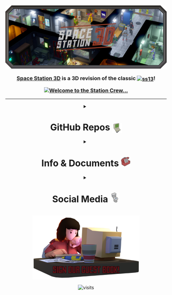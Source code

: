 <h3 align="center">
    <img src="https://raw.githubusercontent.com/RE-SS3D/SS3D-Art/main/Artwork/Banners/BorderedBanners/SS3DBanner7b.png" alt="SS3D">
    <p>
      <a href="https://ss3d.space/">Space Station 3D</a> is a 3D revision of the classic <a href="https://spacestation13.com/"><img src="https://img.shields.io/badge/Space%20Station-13-red?style=flat-square" alt="ss13" align="center"></a>!
    </p>
    <a href="https://ss3d.space/">
      <img src="https://readme-typing-svg.demolab.com?font=Orbitron&weight=600&size=25&duration=2500&pause=1000&color=B33225&center=true&vCenter=true&multiline=true&repeat=true&width=420&height=75&lines=Welcome+to+the+station+crew.;Please+enjoy+your+stay!" alt="Welcome to the Station Crew..." />
    </a>
</h3><hr>

<!-- New typing images can be generated at: https://readme-typing-svg.demolab.com/demo/ -->

<!-- This page can be automated to update after a given period to include -->
<!-- our most recent tweets, youtube videos, and/or github stats. -->

<details>
  <summary align="center"><h1 style="vertical-align:middle">GitHub Repos&nbsp;<img src="https://raw.githubusercontent.com/RE-SS3D/SS3D-Art/main/Artwork/Cutouts/Emojis/Computer.png" style="vertical-align:middle" height="30"></h1></summary>

<p align="center">
  <a href="https://github.com/RE-SS3D"><img src="https://img.shields.io/github/stars/RE-SS3D?style=social"></a>
</p>

<div align="center">
  <h3>Primary Repository</h3>
  <b><a href="https://github.com/RE-SS3D/SS3D">SS3D</a></b> - The game repo; is where gamers manifest their dreams.
  <br>
  <h3>Secondary Repositories</h3>
  <b><a href="https://github.com/RE-SS3D/SS3D-Art">SS3D-Art</a></b> - The art repo; stores all art assets & their source files.
  <br>
  <b><a href="https://github.com/RE-SS3D/SS3D-CentCom">SS3D-CentCom</a></b> - The api repo; manages user authentication & characters.
  <br>
  <b><a href="https://github.com/RE-SS3D/SS3D-Website">SS3D-Website</a></b> - The website repo; hosts our website, ss3d.space.
  <br><br>
  <h3>Other Repositories</h3>
  <b><a href="https://github.com/RE-SS3D/.github">.github</a></b> - The github repo; stores our GitHub profile (this page) & documents.
  <br>
  <b><a href="https://github.com/RE-SS3D/.gitbook">.gitbook</a></b> - The gitbook repo; backs up our GitBook documentation.
</div>

<br><hr>

</details>

<details>
  <summary align="center"><h1 text-align="center">Info & Documents&nbsp;<img src="https://raw.githubusercontent.com/RE-SS3D/SS3D-Art/main/Artwork/Cutouts/Emojis/ToolboxNote.png" height="30"></h1></summary>

<div align="center">
  <h3><a href="https://ss3d.space">Website</a></h3>
  <b><a href="https://ss3d.space/download/">Download</a></b> - Download our latest release!
  <br><br>
  <b><a href="https://ss3d.space/devblog/">Devblogs</a></b> - Periodic development blogs.
  <br>
  <b><a href="https://ss3d.space/about/">About</a></b> - About SS3D and *beep.
  <br>
  <b><a href="https://ss3d.space/faq/">FAQ</a></b> - Frequently Asked Questions.
  <br>
  <b><a href="https://ss3d.space/art/">Art</a></b> - SS3D artwork made by our contributors!
  <br><br>
  <b><a href="https://ss3d.space/contribute/">Contribute</a></b> - How to contribute to SS3D!
  <br><br>
  <h3><a href="https://ss3d.gitbook.io">GitBook</a></h3>
  <b><a href="https://ss3d.gitbook.io/design/">Design</a></b> - Document for game design and ideas.
  <br>
  <b><a href="https://ss3d.gitbook.io/art-guide/">Art Guide</a></b> - Documents for creating assets for SS3D.
  <br>
  <b><a href="https://ss3d.gitbook.io/dev-guide/">Dev Guide</a></b> - Documents for developing/maintaining SS3D.
  <br>
  <b><a href="https://ss3d.gitbook.io/systems/">Systems</a></b> - Documentation for the implementation of technical systems.
</div>

<br><hr>

</details>

<details>
  <summary align="center"><h1>Social Media&nbsp;<img src="https://raw.githubusercontent.com/RE-SS3D/SS3D-Art/main/Artwork/Cutouts/Emojis/Toilet.png" height="30"></h1></summary>

<h3 align="center">Contact</h3>
<table align="center">
  <tr align="center">
    <td>
      <a href="mailto:ress3d.project@gmail.com">
        <img src="https://cdn.simpleicons.org/gmail/#EA4335" alt="gmail" height="50" />
      </a>
    </td>
    <td>
      <a href="https://discord.gg/3ny9tdH">
        <img src="https://cdn.simpleicons.org/discord/#5865F2" alt="discord" height="50" />
      </a>
    </td>
    <td>
      <a href="https://twitter.com/SpaceStation3D">
        <img src="https://cdn.simpleicons.org/twitter/#1DA1F2" alt="twitter" height="50" />
      </a>
    </td>
  </tr>
  <tr align="center">
    <td>
      Gmail
    </td>
    <td>
      Discord
    </td>
    <td>
      Twitter
    </td>
  </tr>
</table>

<h3 align="center">Media</h3>
<table align="center">
  <tr align="center">
    <td>
      <a href="https://www.youtube.com/@spacestation3d">
        <img src="https://cdn.simpleicons.org/youtube/#FF0000" alt="youtube" height="50" />
      </a>
    </td>
    <td>
      <a href="https://www.reddit.com/r/RESS3D/">
        <img src="https://cdn.simpleicons.org/reddit/#FF4500" alt="reddit" height="50" />
      </a>
    </td>
    <td>
      <a href="https://www.youtube.com/watch?v=dQw4w9WgXcQ">
        <img src="https://cdn.simpleicons.org/tiktok/#000000" alt="tiktok" height="50" />
      </a>
    </td>
  </tr>
  <tr align="center">
    <td>
      YouTube
    </td>
    <td>
      Reddit
    </td>
    <td>
      TikTok
    </td>
  </tr>
</table>

<h3 align="center">Donate</h3>
<table align="center">
  <tr align="center">
    <td>
      <a href="https://www.paypal.me/SpaceStation3D">
        <img src="https://cdn.simpleicons.org/paypal/#00457C" alt="paypal" height="50" />
      </a>
    </td>
    <td>
      <a href="https://www.patreon.com/ss3d">
        <img src="https://cdn.simpleicons.org/patreon/#FF424D" alt="patreon" height="50" />
      </a>
    </td>
  </tr>
  <tr align="center">
    <td>
      PayPal
    </td>
    <td>
      Patreon
    </td>
  </tr>
</table>

<br><hr>

</details>

<p align="center">
  <a href="https://github.com/RE-SS3D/SS3D/discussions/1169">
    <img src="https://raw.githubusercontent.com/RE-SS3D/.github/main/profile/images/GuestBook.png" alt="Guest Book" height="200" />
  </a>
</p>

<p align="center">
  <img src="https://komarev.com/ghpvc/?username=RE-SS3D&color=red&label=Visits" alt="visits">
</p>
